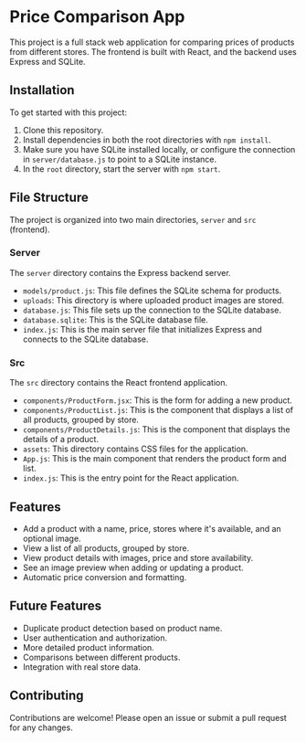 # Price Comparison App

This project is a full stack web application for comparing prices of products from different stores. The frontend is built with React, and the backend uses Express and SQLite.

## Installation

To get started with this project:

1. Clone this repository.
2. Install dependencies in both the root directories with `npm install`.
3. Make sure you have SQLite installed locally, or configure the connection in `server/database.js` to point to a SQLite instance.
4. In the `root` directory, start the server with `npm start`.

## File Structure

The project is organized into two main directories, `server` and `src` (frontend).

### Server

The `server` directory contains the Express backend server.

- `models/product.js`: This file defines the SQLite schema for products.
- `uploads`: This directory is where uploaded product images are stored.
- `database.js`: This file sets up the connection to the SQLite database.
- `database.sqlite`: This is the SQLite database file.
- `index.js`: This is the main server file that initializes Express and connects to the SQLite database.

### Src

The `src` directory contains the React frontend application.

- `components/ProductForm.jsx`: This is the form for adding a new product.
- `components/ProductList.js`: This is the component that displays a list of all products, grouped by store.
- `components/ProductDetails.js`: This is the component that displays the details of a product.
- `assets`: This directory contains CSS files for the application.
- `App.js`: This is the main component that renders the product form and list.
- `index.js`: This is the entry point for the React application.

## Features

- Add a product with a name, price, stores where it's available, and an optional image.
- View a list of all products, grouped by store.
- View product details with images, price and store availability.
- See an image preview when adding or updating a product.
- Automatic price conversion and formatting.

## Future Features

- Duplicate product detection based on product name.
- User authentication and authorization.
- More detailed product information.
- Comparisons between different products.
- Integration with real store data.

## Contributing

Contributions are welcome! Please open an issue or submit a pull request for any changes.